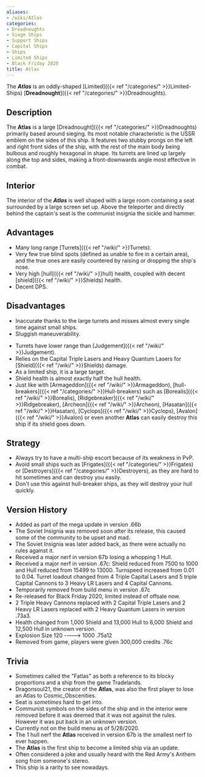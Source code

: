 ```yaml
---
aliases:
- /wiki/Atlas
categories:
- Dreadnoughts
- Siege Ships
- Support Ships
- Capital Ships
- Ships
- Limited Ships
- Black Friday 2020
title: Atlas
---
```


The **_Atlas_** is an oddly-shaped [Limited]({{< ref "/categories/" >}}Limited-Ships) [**Dreadnought**]({{< ref "/categories/" >}}Dreadnoughts). 

## Description

The **Atlas** is a large [Dreadnought]({{< ref "/categories/" >}}Dreadnoughts) primarily based around sieging. Its most notable characteristic is the USSR emblem on the sides of this ship. It features two stubby prongs on the left and right front sides of the ship, with the rest of the main body being bulbous and roughly hexagonal in shape. Its turrets are lined up largely along the top and sides, making a front-downwards angle most effective in combat.

## Interior

The interior of the **_Atlas_** is well shaped with a large room containing a seat surrounded by a large screen set up. Above the teleporter and directly behind the captain's seat is the communist insignia the sickle and hammer.

## Advantages

- Many long range [Turrets]({{< ref "/wiki/" >}}Turrets).
- Very few true blind spots (defined as unable to fire in a certain area), and the true ones are easily countered by raising or dropping the ship's nose.
- Very high [hull]({{< ref "/wiki/" >}}hull) health, coupled with decent [shield]({{< ref "/wiki/" >}}Shields) health.
- Decent DPS.

## Disadvantages

- Inaccurate thanks to the large turrets and misses almost every single time against small ships.
- Sluggish maneuverability.

<!-- -->

- Turrets have lower range than [Judgement]({{< ref "/wiki/" >}}Judgement).
- Relies on the Capital Triple Lasers and Heavy Quantum Lasers for [Shield]({{< ref "/wiki/" >}}Shields) damage.
- As a limited ship, it is a large target.
- Shield health is almost exactly half the hull health.
- Just like with [Armageddon]({{< ref "/wiki/" >}}Armageddon), [hull-breakers]({{< ref "/categories/" >}}Hull-breakers) such as [Borealis]({{< ref "/wiki/" >}}Borealis), [Ridgebreaker]({{< ref "/wiki/" >}}Ridgebreaker), [Archeon]({{< ref "/wiki/" >}}Archeon), [Hasatan]({{< ref "/wiki/" >}}Hasatan), [Cyclops]({{< ref "/wiki/" >}}Cyclops), [Avalon]({{< ref "/wiki/" >}}Avalon) or even another **Atlas** can easily destroy this ship if its shield goes down.

## Strategy

- Always try to have a multi-ship escort because of its weakness in PvP.
- Avoid small ships such as [Frigates]({{< ref "/categories/" >}}Frigates) or [Destroyers]({{< ref "/categories/" >}}Destroyers), as they are hard to hit sometimes and can destroy you easily.
- Don't use this against hull-breaker ships, as they will destroy your hull quickly.

## Version History 

- Added as part of the mega update in version .66b
- The Soviet Insignia was removed soon after its release, this caused some of the community to be upset and mad.
- The Soviet Insignia was later added back, as there were actually no rules against it.
- Received a major nerf in version 67b losing a whopping 1 Hull.
- Received a major nerf in version .67c: Shield reduced from 7500 to 1000 and Hull reduced from 15499 to 13000. Turnspeed increased from 0.01 to 0.04. Turret loadout changed from 4 Triple Capital Lasers and 5 triple Capital Cannons to 3 Heavy LR Lasers and 4 Capital Cannons.
- Temporarily removed from build menu in version .67c
- Re-released for Black Friday 2020, limited instead of offsale now.
- 2 Triple Heavy Cannons replaced with 2 Capital Triple Lasers and 2 Heavy LR Lasers replaced with 2 Heavy Quantum Lasers in version .73a3.
- Health changed from 1,000 Shield and 13,000 Hull to 6,000 Shield and 12,500 Hull in unknown version.
- Explosion Size 120 ----> 1000 .75a12
- Removed from game, players were given 300,000 credits .76c

## Trivia

- Sometimes called the "Fatlas" as both a reference to its blocky proportions and a ship from the game Tradelands.
- Dragonsoul21, the creator of the **Atlas**, was also the first player to lose an Atlas to Cosmic_Obscenities.
- Seat is _sometimes_ hard to get into.
- Communist symbols on the sides of the ship and in the interior were removed before it was deemed that it was not against the rules. However it was put back in an unknown version.
- Currently not on the build menu as of 5/28/2020.
- The 1 hull nerf the **Atlas** received in version 67b is the smallest nerf to ever happen.
- The **Atlas** is the first ship to become a limited ship via an update.
- Often considered a joke and usually heard with the Red Army's Anthem song from someone's stereo.
- This ship is a rarity to see nowadays.
